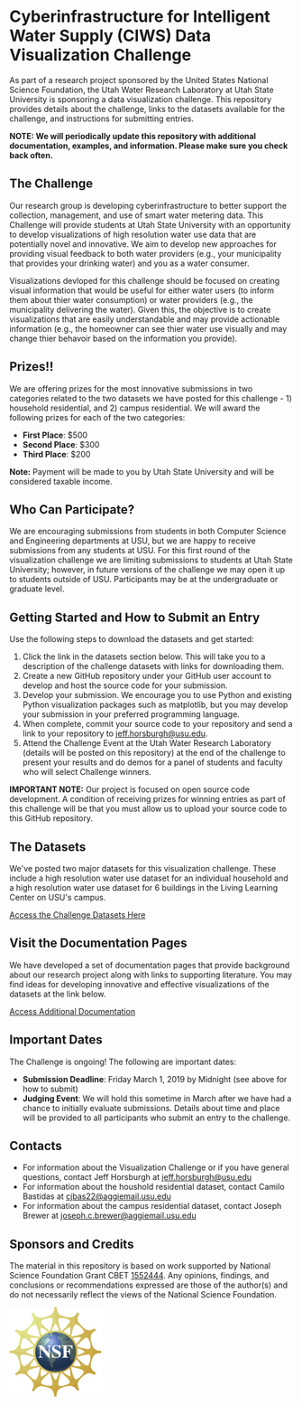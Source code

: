 # Cyberinfrastructure for Intelligent Water Supply (CIWS) Data Visualization Challenge

As part of a research project sponsored by the United States National Science Foundation, the Utah Water Research Laboratory at Utah State University is sponsoring a data visualization challenge. This repository provides details about the challenge, links to the datasets available for the challenge, and instructions for submitting entries.

**NOTE: We will periodically update this repository with additional documentation, examples, and information. Please make sure you check back often.**

## The Challenge

Our research group is developing cyberinfrastructure to better support the collection, management, and use of smart water metering data. This Challenge will provide students at Utah State University with an opportunity to develop visualizations of high resolution water use data that are potentially novel and innovative. We aim to develop new approaches for providing visual feedback to both water providers (e.g., your municipality that provides your drinking water) and you as a water consumer. 

Visualizations devloped for this challenge should be focused on creating visual information that would be useful for either water users (to inform them about thier water consumption) or water providers (e.g., the municipality delivering the water). Given this, the objective is to create visualizations that are easily understandable and may provide actionable information (e.g., the homeowner can see thier water use visually and may change thier behavoir based on the information you provide).

## Prizes!!

We are offering prizes for the most innovative submissions in two categories related to the two datasets we have posted for this challenge - 1) household residential, and 2) campus residential. We will award the following prizes for each of the two categories:

* **First Place**: $500 
* **Second Place**: $300 
* **Third Place**: $200

**Note:** Payment will be made to you by Utah State University and will be considered taxable income.

## Who Can Participate?

We are encouraging submissions from students in both Computer Science and Engineering departments at USU, but we are happy to receive submissions from any students at USU. For this first round of the visualization challenge we are limiting submissions to students at Utah State University; however, in future versions of the challenge we may open it up to students outside of USU. Participants may be at the undergraduate or graduate level.

## Getting Started and How to Submit an Entry

Use the following steps to download the datasets and get started:

1. Click the link in the datasets section below. This will take you to a description of the challenge datasets with links for downloading them. 
2. Create a new GitHub repository under your GitHub user account to develop and host the source code for your submission.
3. Develop your submission. We encourage you to use Python and existing Python visualization packages such as matplotlib, but you may develop your submission in your preferred programming language. 
4. When complete, commit your source code to your repository and send a link to your repository to jeff.horsburgh@usu.edu.
5. Attend the Challenge Event at the Utah Water Research Laboratory (details will be posted on this repository) at the end of the challenge to present your results and do demos for a panel of students and faculty who will select Challenge winners.

**IMPORTANT NOTE:** Our project is focused on open source code development. A condition of receiving prizes for winning entries as part of this challenge will be that you must allow us to upload your source code to this GitHub repository. 

## The Datasets

We've posted two major datasets for this visualization challenge. These include a high resolution water use dataset for an individual household and a high resolution water use dataset for 6 buildings in the Living Learning Center on USU's campus.

[Access the Challenge Datasets Here](/data)

## Visit the Documentation Pages

We have developed a set of documentation pages that provide background about our research project along with links to supporting literature. You may find ideas for developing innovative and effective visualizations of the datasets at the link below.

[Access Additional Documentation](/doc)

## Important Dates

The Challenge is ongoing! The following are important dates:

* **Submission Deadline**: Friday March 1, 2019 by Midnight (see above for how to submit)
* **Judging Event**: We will hold this sometime in March after we have had a chance to initially evaluate submissions. Details about time and place will be provided to all participants who submit an entry to the challenge.

## Contacts

* For information about the Visualization Challenge or if you have general questions, contact Jeff Horsburgh at jeff.horsburgh@usu.edu
* For information about the houshold residential dataset, contact Camilo Bastidas at cjbas22@aggiemail.usu.edu
* For information about the campus residential dataset, contact Joseph Brewer at joseph.c.brewer@aggiemail.usu.edu

## Sponsors and Credits
The material in this repository is based on work supported by National Science Foundation Grant CBET [1552444](http://www.nsf.gov/awardsearch/showAward?AWD_ID=1552444). Any opinions, findings, and conclusions or recommendations expressed are those of the author(s) and do not necessarily reflect the views of the National Science Foundation.

![NSF](/doc/images/nsf.gif)
